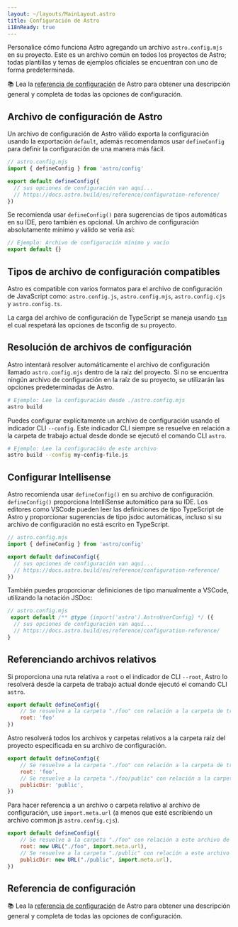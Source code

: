 ```yaml
---
layout: ~/layouts/MainLayout.astro
title: Configuración de Astro
i18nReady: true
---
```


Personalice cómo funciona Astro agregando un archivo `astro.config.mjs` en su proyecto. Este es un archivo común en todos los proyectos de Astro; todas plantillas y temas de ejemplos oficiales se encuentran con uno de forma predeterminada.

📚 Lea la [referencia de configuración](/es/reference/configuration-reference/) de Astro para obtener una descripción general y completa de todas las opciones de configuración.

## Archivo de configuración de Astro

Un archivo de configuración de Astro válido exporta la configuración usando la exportación `default`, además recomendamos usar `defineConfig` para definir la configuración de una manera más fácil.

```js
// astro.config.mjs
import { defineConfig } from 'astro/config'

export default defineConfig({
  // sus opciones de configuración van aquí...
  // https://docs.astro.build/es/reference/configuration-reference/
})
```

Se recomienda usar `defineConfig()` para sugerencias de tipos automáticas en su IDE, pero también es opcional. Un archivo de configuración absolutamente mínimo y válido se vería así:

```js
// Ejemplo: Archivo de configuración mínimo y vacío
export default {}
```

## Tipos de archivo de configuración compatibles

Astro es compatible con varios formatos para el archivo de configuración de JavaScript como: `astro.config.js`, `astro.config.mjs`, `astro.config.cjs` y `astro.config.ts`.

La carga del archivo de configuración de TypeScript se maneja usando [`tsm`](https://github.com/lukeed/tsm) el cual respetará las opciones de tsconfig de su proyecto.

## Resolución de archivos de configuración

Astro intentará resolver automáticamente el archivo de configuración llamado `astro.config.mjs` dentro de la raíz del proyecto. Si no se encuentra ningún archivo de configuración en la raíz de su proyecto, se utilizarán las opciones predeterminadas de Astro.

```bash
# Ejemplo: Lee la configuración desde ./astro.config.mjs
astro build
```

Puedes configurar explícitamente un archivo de configuración usando el indicador CLI `--config`. Este indicador CLI siempre se resuelve en relación a la carpeta de trabajo actual desde donde se ejecutó el comando CLI `astro`.

```bash
# Ejemplo: Lee la configuración de este archivo
astro build --config my-config-file.js
```

## Configurar Intellisense

Astro recomienda usar `defineConfig()` en su archivo de configuración. `defineConfig()` proporciona IntelliSense automático para su IDE. Los editores como VSCode pueden leer las definiciones de tipo TypeScript de Astro y proporcionar sugerencias de tipo jsdoc automáticas, incluso si su archivo de configuración no está escrito en TypeScript.

```js
// astro.config.mjs
import { defineConfig } from 'astro/config'

export default defineConfig({
  // sus opciones de configuración van aquí...
  // https://docs.astro.build/es/reference/configuration-reference/
})
```

También puedes proporcionar definiciones de tipo manualmente a VSCode, utilizando la notación JSDoc:

```js
// astro.config.mjs
 export default /** @type {import('astro').AstroUserConfig} */ ({
  // sus opciones de configuración van aquí...
  // https://docs.astro.build/es/reference/configuration-reference/
}
```

## Referenciando archivos relativos

Si proporciona una ruta relativa a `root` o el indicador de CLI `--root`, Astro lo resolverá desde la carpeta de trabajo actual donde ejecutó el comando CLI `astro`.

```js
export default defineConfig({
    // Se resuelve a la carpeta "./foo" con relación a la carpeta de trabajo actual
    root: 'foo'
})
```

Astro resolverá todos los archivos y carpetas relativos a la carpeta raíz del proyecto especificada en su archivo de configuración.

```js
export default defineConfig({
    // Se resuelve a la carpeta "./foo" con relación a la carpeta de trabajo actual
    root: 'foo',
    // Se resuelve a la carpeta "./foo/public" con relación a la carpeta de trabajo actual
    publicDir: 'public',
})
```

Para hacer referencia a un archivo o carpeta relativo al archivo de configuración, use `import.meta.url` (a menos que esté escribiendo un archivo common.js `astro.config.cjs`).

```js
export default defineConfig({
    // Se resuelve a la carpeta "./foo" con relación a este archivo de configuración
    root: new URL("./foo", import.meta.url),
    // Se resuelve a la carpeta "./public" con relación a este archivo de configuración
    publicDir: new URL("./public", import.meta.url),
})
```

## Referencia de configuración

📚 Lea la [referencia de configuración](/es/reference/configuration-reference/) de Astro para obtener una descripción general y completa de todas las opciones de configuración.
